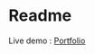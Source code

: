 # Readme

Live demo : <a href="https://tohirmuhammadloiq.github.io/portfolio" target="_blank">Portfolio</a>

